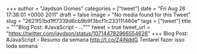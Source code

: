 
+++
author = "Jaydson Gomes"
categories = ["tweet"]
date = "Fri Aug 26 17:38:01 +0000 2011"
draft = false
image = "No media found for this Tweet"
slug = "2621f51bd1ff7339d6cb9b9f3bcf1c233111460e"
tags = ["tweet"]
title = """Blog Post: #JavaScript - ..."""
tweet = true
tweet_url = "https://twitter.com/jaydson/status/107144782966554626"
+++
Blog Post: #JavaScript - Resumo da semana http://t.co/Z4jNddG Tentarei fazer isso toda semana
